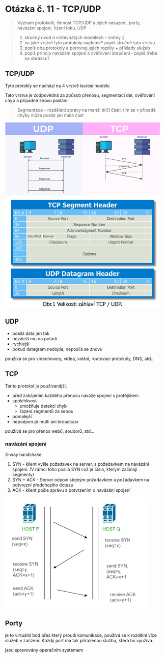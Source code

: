 # Otázka č. 11 - TCP/UDP


> Význam protokolů, činnost TCP/UDP a jejich nasazení, porty,
navázání spojení, řízení toku, UDP

>1) stručný úvod o vrstevnatých modelech - vrstvy :)
>2) na jaké vrstvě tyto protokoly najdeme? popiš stručně tuto vrstvu
>3) popiš oba protokoly a porovnej jejich rozdíly + příklady služeb
>4) popiš princip navázání spojení a ověřování doručení - popiš třeba na obrázku?


## TCP/UDP
Tyto protokly se nachází na 4 vrstvě iso/osi modelu

Tato vrstva je zodpovědná za způsob přenosu, segmentaci dat, ověřování chyb a případné znovu poslání.

> Segmentace - rozdělení zprávy na menší dílčí části, tím se v případě chyby může poslat jen malá část


![](img/11/TCP-3.png)
![](img/11/obr1.png)

## UDP

- posílá data jen tak
- nezáleží mu na pořadí
- rychlejší
- pokud datagram nedojde, neposílá se znovu

používá se pro videohovory, videa, volání, routovací protokoly, DNS, atd..
    
## TCP

Tento protokol je používanější, 

- před zahájením každého přenosu náváže spojení s protějškem
- spolehlivost
  - umožňuje detekci chyb
  - řazení segmentů za sebou
- pomalejší
- nepodporuje multi ani broadcasr

používá se pro přenos webů, souborů, atd...


### navázání spojení

3-way handshake

1) SYN - klient vyšle požadavek na server, s požadavkem na navázání spojení. (V rámci toho posílá SYN což je číslo, kterým začínají segmenty)
2) SYN + ACK - Server odpoví stejným požadavkem a požadavkem na potvrezní předchozího dotazu
3) ACK - klient pošle zprávu s potvrzením o navázání spojení

![](img/11/TCP-connection-1.png)

## Porty

je to virtuální bod přes který proudí komunikace, používá se k rozdělní více služeb v zařízení. Každý port má tak přiřazenou službu, která ho využívá.

jsou spravovány operačním systémem



